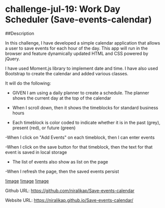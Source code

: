 # challenge-jul-19: Work Day Scheduler (Save-events-calendar)

##Description

In this challenge, I have developed a simple calendar application that allows a user to save events for each hour of the day. This app will run in the browser and feature dynamically updated HTML and CSS powered by jQuery. 

I have used Moment.js library to implement date and time. I have also used Bootstrap to create the calendar and added various classes. 

It will do the following:

 - GIVEN I am using a daily planner to create a schedule. The planner shows the current day at the top of the calendar

- When I scroll down, then it shows the timeblocks for standard business hours

- Each timeblock is color coded to indicate whether it is in the past (grey), present (red), or future (green)

-When I click on "Add Events" on each timeblock, then I can enter events

-When I click on the save button for that timeblock, then the text for that event is saved in local storage

- The list of events also show as list on the page

-When I refresh the page, then the saved events persist

[!image](./Assets/images/screenshot1.jpg)
[!image](./Assets/images/screenshot2.jpg)
[!image](./Assets/images/screenshot-3.png)


Github URL:
https://github.com/niralikap/Save-events-calendar

Website URL:
https://niralikap.github.io/Save-events-calendar/